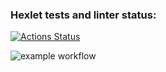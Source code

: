 ### Hexlet tests and linter status:
[![Actions Status](https://github.com/AfViktor/frontend-project-46/actions/workflows/hexlet-check.yml/badge.svg)](https://github.com/AfViktor/frontend-project-46/actions)

![example workflow](https://github.com/github/docs/actions/workflows/ckech.yml/badge.svg)